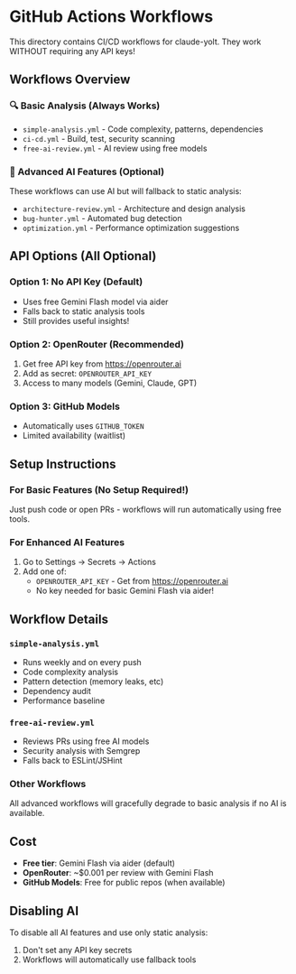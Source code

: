 # GitHub Actions Workflows

This directory contains CI/CD workflows for claude-yolt. They work WITHOUT requiring any API keys!

## Workflows Overview

### 🔍 Basic Analysis (Always Works)
- `simple-analysis.yml` - Code complexity, patterns, dependencies
- `ci-cd.yml` - Build, test, security scanning
- `free-ai-review.yml` - AI review using free models

### 🤖 Advanced AI Features (Optional)
These workflows can use AI but will fallback to static analysis:
- `architecture-review.yml` - Architecture and design analysis
- `bug-hunter.yml` - Automated bug detection
- `optimization.yml` - Performance optimization suggestions

## API Options (All Optional)

### Option 1: No API Key (Default)
- Uses free Gemini Flash model via aider
- Falls back to static analysis tools
- Still provides useful insights!

### Option 2: OpenRouter (Recommended)
1. Get free API key from https://openrouter.ai
2. Add as secret: `OPENROUTER_API_KEY`
3. Access to many models (Gemini, Claude, GPT)

### Option 3: GitHub Models
- Automatically uses `GITHUB_TOKEN` 
- Limited availability (waitlist)

## Setup Instructions

### For Basic Features (No Setup Required!)
Just push code or open PRs - workflows will run automatically using free tools.

### For Enhanced AI Features
1. Go to Settings → Secrets → Actions
2. Add one of:
   - `OPENROUTER_API_KEY` - Get from https://openrouter.ai
   - No key needed for basic Gemini Flash via aider!

## Workflow Details

### `simple-analysis.yml`
- Runs weekly and on every push
- Code complexity analysis
- Pattern detection (memory leaks, etc)
- Dependency audit
- Performance baseline

### `free-ai-review.yml`  
- Reviews PRs using free AI models
- Security analysis with Semgrep
- Falls back to ESLint/JSHint

### Other Workflows
All advanced workflows will gracefully degrade to basic analysis if no AI is available.

## Cost

- **Free tier**: Gemini Flash via aider (default)
- **OpenRouter**: ~$0.001 per review with Gemini Flash
- **GitHub Models**: Free for public repos (when available)

## Disabling AI

To disable all AI features and use only static analysis:
1. Don't set any API key secrets
2. Workflows will automatically use fallback tools